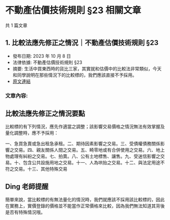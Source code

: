# 不動產估價技術規則 §23 相關文章

共 1 篇文章

## 1. 比較法應先修正之情況｜不動產估價技術規則 §23

- 發布日期: 2023 年 10 月 8 日
- 法律依據: 不動產估價技術規則 §23
- 摘要: 生活中買東西時的貨比三家，其實就和估價中的比較法非常類似，今天和同學說明在那些情況下的比較標的，我們應該直接不予採用。
- [原文連結](https://www.jasper-realestate.com/%e6%af%94%e8%bc%83-%e6%b3%95%e6%87%89%e5%85%88%e4%bf%ae%e6%ad%a3%e4%b9%8b%e6%83%85%e6%b3%81%e4%b8%8d%e5%8b%95%e7%94%a2%e4%bc%b0%e5%83%b9%e6%8a%80%e8%a1%93%e8%a6%8f%e5%89%87-23/)

### 文章內容:

## 比較法應先修正之情況要點

比較標的有下列情況，應先作適當之調整；該影響交易價格之情況無法有效掌握及量化調整時，應不予採用：

一、急買急賣或急出租急承租。二、期待因素影響之交易。三、受債權債務關係影響之交易。四、親友關係人間之交易。五、畸零地或有合併使用之交易。六、地上物處理有糾紛之交易。七、拍賣。八、公有土地標售、讓售。九、受迷信影響之交易。十、包含公共設施用地之交易。十一、人為哄抬之交易。十二、與法定用途不符之交易。十三、其他特殊交易

## Ding 老師提醒

簡單來說，當比較標的有無法量化的情況時，我們就應該不採用該比較標的，因此在實務上，實價登錄的價格並不能當作正常價格來比較，因為我們無法知道其背後是否有特殊情況哦。